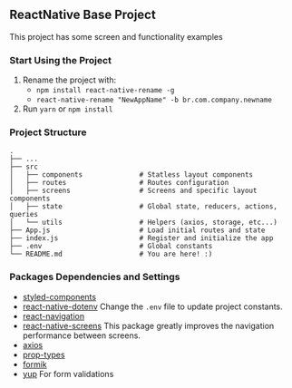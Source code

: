 ## ReactNative Base Project

This project has some screen and functionality examples

### Start Using the Project

1. Rename the project with:
    - `npm install react-native-rename -g`
    - `react-native-rename "NewAppName" -b br.com.company.newname`
2. Run `yarn` or `npm install`

### Project Structure

    .
    ├── ...
    ├── src                       
    │   ├── components              # Statless layout components
    │   ├── routes                  # Routes configuration
    │   ├── screens                 # Screens and specific layout components
    │   ├── state                   # Global state, reducers, actions, queries
    │   └── utils                   # Helpers (axios, storage, etc...)
    ├── App.js                      # Load initial routes and state
    ├── index.js                    # Register and initialize the app
    ├── .env                        # Global constants
    └── README.md                   # You are here! :)

### Packages Dependencies and Settings

- [styled-components](https://github.com/styled-components/styled-components)
- [react-native-dotenv](https://github.com/zetachang/react-native-dotenv) Change the `.env` file to update project constants.
- [react-navigation](https://github.com/react-navigation/react-navigation)
- [react-native-screens](https://github.com/kmagiera/react-native-screens) This package greatly improves the navigation performance between screens.
- [axios](https://github.com/axios/axios)
- [prop-types](https://github.com/facebook/prop-types)
- [formik](https://github.com/jaredpalmer/formik)
- [yup](https://github.com/jquense/yup) For form validations
